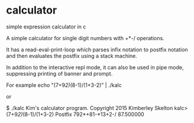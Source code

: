 # calculator
simple expression calculator in c

A simple calculator for single digit numbers with +*-/ operations.

It has a read-eval-print-loop which parses infix notation to postfix notation and then evaluates the postfix using a stack machine.

In addition to the interactive repl mode, it can also be used in pipe mode, suppressing printing of banner and prompt.

For example
  echo "(7+9*2)*(8-1)/(1+3-2)" | ./kalc

or

  $ ./kalc 
  Kim's calculator program. Copyright 2015 Kimberley Skelton
  kalc>(7+9*2)*(8-1)/(1+3-2)
  Postfix 792*+81-*13+2-/
  87.500000


